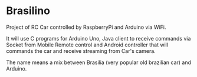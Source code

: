 # Brasilino
Project of RC Car controlled by RaspberryPi and Arduino via WiFi.

It will use C programs for Arduino Uno, Java client to receive commands via Socket from Mobile Remote control and Android controller that will commands the car and receive streaming from Car's camera.

The name means a mix between Brasilia (very popular old brazilian car) and Arduino.
